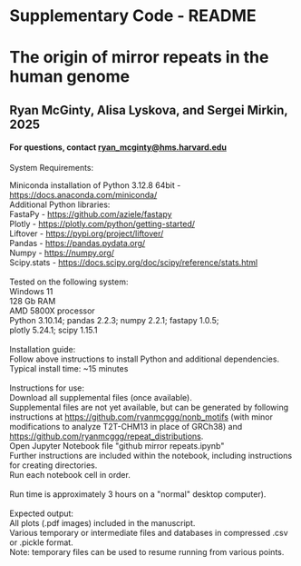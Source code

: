 # Supplementary Code - README

# The origin of mirror repeats in the human genome

## Ryan McGinty, Alisa Lyskova, and Sergei Mirkin, 2025

#### For questions, contact ryan_mcginty@hms.harvard.edu


System Requirements: <br>

Miniconda installation of Python 3.12.8	64bit    - https://docs.anaconda.com/miniconda/ <br>
Additional Python libraries: <br>
FastaPy			- https://github.com/aziele/fastapy <br>
Plotly			- https://plotly.com/python/getting-started/ <br>
Liftover		- https://pypi.org/project/liftover/ <br>
Pandas			- https://pandas.pydata.org/ <br>
Numpy			- https://numpy.org/ <br>
Scipy.stats		- https://docs.scipy.org/doc/scipy/reference/stats.html <br>
   <br>
Tested on the following system: <br>
	Windows 11   <br>
	128 Gb RAM   <br>
	AMD 5800X processor   <br>
	Python 3.10.14; pandas 2.2.3; numpy 2.2.1; fastapy 1.0.5;   <br>
	plotly 5.24.1; scipy 1.15.1   <br>
 <br>
Installation guide: <br>
Follow above instructions to install Python and additional dependencies. <br>
Typical install time: ~15 minutes <br>
 <br>
Instructions for use: <br>
Download all supplemental files (once available). <br>
Supplemental files are not yet available, but can be generated by following instructions at https://github.com/ryanmcggg/nonb_motifs (with minor modifications to analyze T2T-CHM13 in place of GRCh38) and https://github.com/ryanmcggg/repeat_distributions. <br>
Open Jupyter Notebook file "github mirror repeats.ipynb" <br>
Further instructions are included within the notebook, including instructions for creating directories. <br>
Run each notebook cell in order. <br>
 <br>
Run time is approximately 3 hours on a "normal" desktop computer). <br>
 <br>
Expected output: <br>
All plots (.pdf images) included in the manuscript. <br>
Various temporary or intermediate files and databases in compressed .csv or .pickle format. <br>
Note: temporary files can be used to resume running from various points. <br>
